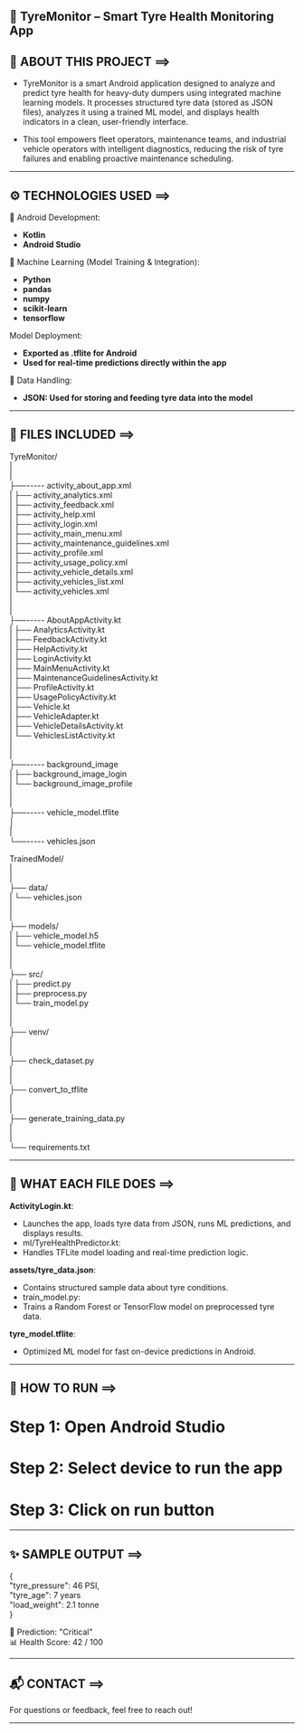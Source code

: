 ## 🚜 TyreMonitor – Smart Tyre Health Monitoring App

## 🧠 ABOUT THIS PROJECT ==>

- TyreMonitor is a smart Android application designed to analyze and predict tyre health for heavy-duty dumpers using integrated machine learning models. It processes structured tyre data (stored as JSON files), analyzes it using a trained ML model, and displays health indicators in a clean, user-friendly interface.

- This tool empowers fleet operators, maintenance teams, and industrial vehicle operators with intelligent diagnostics, reducing the risk of tyre failures and enabling proactive maintenance scheduling.

---

## ⚙ TECHNOLOGIES USED ==>

📱 Android Development:

- **Kotlin**
- **Android Studio**

🤖 Machine Learning (Model Training & Integration):

- **Python**
- **pandas**
- **numpy**
- **scikit-learn**
- **tensorflow**

Model Deployment:

- **Exported as .tflite for Android**
- **Used for real-time predictions directly within the app**

📄 Data Handling:

- **JSON: Used for storing and feeding tyre data into the model**

---

## 📁 FILES INCLUDED ==>

TyreMonitor/<br>
|<br>
|<br>
├──----- activity_about_app.xml<br>
|    ├── activity_analytics.xml<br>
|    ├── activity_feedback.xml<br>
|    ├── activity_help.xml<br>
|    ├── activity_login.xml<br>
|    ├── activity_main_menu.xml<br>
|    ├── activity_maintenance_guidelines.xml<br>
|    ├── activity_profile.xml<br>
|    ├── activity_usage_policy.xml<br>
|    ├── activity_vehicle_details.xml<br>
|    ├── activity_vehicles_list.xml<br>
|    └── activity_vehicles.xml<br>
|<br>
|<br>
├──----- AboutAppActivity.kt<br> 
|    ├── AnalyticsActivity.kt<br>
|    ├── FeedbackActivity.kt<br>
|    ├── HelpActivity.kt<br>
|    ├── LoginActivity.kt<br>
|    ├── MainMenuActivity.kt<br>
|    ├── MaintenanceGuidelinesActivity.kt<br>
|    ├── ProfileActivity.kt<br>
|    ├── UsagePolicyActivity.kt<br>
|    ├── Vehicle.kt<br>
|    ├── VehicleAdapter.kt<br>
|    ├── VehicleDetailsActivity.kt<br>
|    └── VehiclesListActivity.kt<br>
|<br>
|<br>
├──----- background_image<br>
|    ├── background_image_login<br>
|    └── background_image_profile<br>
|<br>
|<br>
├──----- vehicle_model.tflite<br>
│<br>
|<br>
└──----- vehicles.json<br>



TrainedModel/<br>
|<br>
|<br>
├── data/<br>
|    └── vehicles.json<br>
|<br>
|<br>
├── models/<br>
|    ├── vehicle_model.h5<br>
|    └── vehicle_model.tflite<br>
|<br>
|<br>
├── src/<br>
|    ├── predict.py<br>
|    ├── preprocess.py<br>
|    └── train_model.py<br>
|<br>
|<br>
├── venv/<br>
|<br>
|<br>
├── check_dataset.py<br>
|<br>
|<br>
├── convert_to_tflite<br>
|<br>
|<br>
├── generate_training_data.py<br>
|<br>
|<br>
└── requirements.txt

---

## 📝 WHAT EACH FILE DOES ==>

**ActivityLogin.kt**:
- Launches the app, loads tyre data from JSON, runs ML predictions, and displays results.
- ml/TyreHealthPredictor.kt:
- Handles TFLite model loading and real-time prediction logic.

**assets/tyre_data.json**:
- Contains structured sample data about tyre conditions.
- train_model.py:
- Trains a Random Forest or TensorFlow model on preprocessed tyre data.

**tyre_model.tflite**:
- Optimized ML model for fast on-device predictions in Android.

---

## 🚀 HOW TO RUN ==>

# Step 1: Open Android Studio

# Step 2: Select device to run the app

# Step 3: Click on run button

---

## ✨ SAMPLE OUTPUT ==>

{<br>
  "tyre_pressure": 46 PSI,<br>
  "tyre_age": 7 years<br>
  "load_weight": 2.1 tonne<br>
}<br>

🤖 Prediction: "Critical"<br>
📊 Health Score: 42 / 100<br>

---

## 📬 CONTACT ==>

For questions or feedback, feel free to reach out!


---

